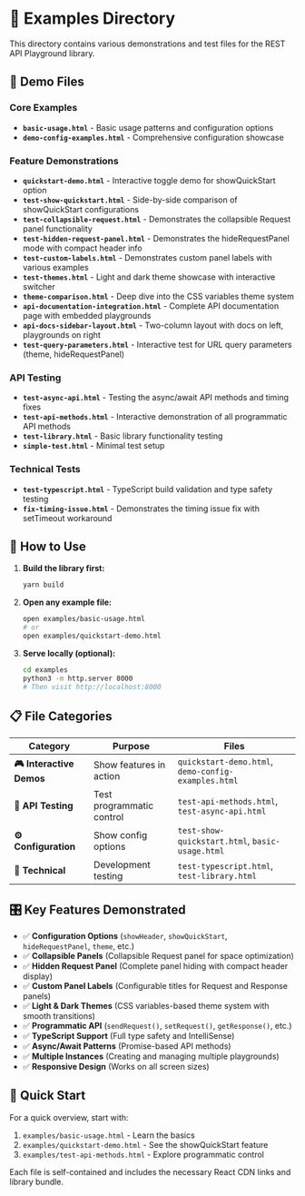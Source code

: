 # 📁 Examples Directory

This directory contains various demonstrations and test files for the REST API Playground library.

## 🚀 Demo Files

### **Core Examples**
- **`basic-usage.html`** - Basic usage patterns and configuration options
- **`demo-config-examples.html`** - Comprehensive configuration showcase

### **Feature Demonstrations**
- **`quickstart-demo.html`** - Interactive toggle demo for showQuickStart option
- **`test-show-quickstart.html`** - Side-by-side comparison of showQuickStart configurations
- **`test-collapsible-request.html`** - Demonstrates the collapsible Request panel functionality
- **`test-hidden-request-panel.html`** - Demonstrates the hideRequestPanel mode with compact header info
- **`test-custom-labels.html`** - Demonstrates custom panel labels with various examples
- **`test-themes.html`** - Light and dark theme showcase with interactive switcher
- **`theme-comparison.html`** - Deep dive into the CSS variables theme system
- **`api-documentation-integration.html`** - Complete API documentation page with embedded playgrounds
- **`api-docs-sidebar-layout.html`** - Two-column layout with docs on left, playgrounds on right
- **`test-query-parameters.html`** - Interactive test for URL query parameters (theme, hideRequestPanel)

### **API Testing**
- **`test-async-api.html`** - Testing the async/await API methods and timing fixes
- **`test-api-methods.html`** - Interactive demonstration of all programmatic API methods
- **`test-library.html`** - Basic library functionality testing
- **`simple-test.html`** - Minimal test setup

### **Technical Tests**
- **`test-typescript.html`** - TypeScript build validation and type safety testing
- **`fix-timing-issue.html`** - Demonstrates the timing issue fix with setTimeout workaround

## 🎯 How to Use

1. **Build the library first:**
   ```bash
   yarn build
   ```

2. **Open any example file:**
   ```bash
   open examples/basic-usage.html
   # or
   open examples/quickstart-demo.html
   ```

3. **Serve locally (optional):**
   ```bash
   cd examples
   python3 -m http.server 8000
   # Then visit http://localhost:8000
   ```

## 📋 File Categories

| Category | Purpose | Files |
|----------|---------|-------|
| **🎮 Interactive Demos** | Show features in action | `quickstart-demo.html`, `demo-config-examples.html` |
| **🧪 API Testing** | Test programmatic control | `test-api-methods.html`, `test-async-api.html` |
| **⚙️ Configuration** | Show config options | `test-show-quickstart.html`, `basic-usage.html` |
| **🔬 Technical** | Development testing | `test-typescript.html`, `test-library.html` |

## 🎛️ Key Features Demonstrated

- ✅ **Configuration Options** (`showHeader`, `showQuickStart`, `hideRequestPanel`, `theme`, etc.)
- ✅ **Collapsible Panels** (Collapsible Request panel for space optimization)
- ✅ **Hidden Request Panel** (Complete panel hiding with compact header display)
- ✅ **Custom Panel Labels** (Configurable titles for Request and Response panels)
- ✅ **Light & Dark Themes** (CSS variables-based theme system with smooth transitions)
- ✅ **Programmatic API** (`sendRequest()`, `setRequest()`, `getResponse()`, etc.)
- ✅ **TypeScript Support** (Full type safety and IntelliSense)
- ✅ **Async/Await Patterns** (Promise-based API methods)
- ✅ **Multiple Instances** (Creating and managing multiple playgrounds)
- ✅ **Responsive Design** (Works on all screen sizes)

## 🚀 Quick Start

For a quick overview, start with:
1. `examples/basic-usage.html` - Learn the basics
2. `examples/quickstart-demo.html` - See the showQuickStart feature
3. `examples/test-api-methods.html` - Explore programmatic control

Each file is self-contained and includes the necessary React CDN links and library bundle.
